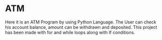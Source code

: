 # ATM
Here it is an ATM Program by using Python Language. The User can check his account balance, amount can be withdrawn and deposited. This project has been made with for and while loops along with If conditions. 
